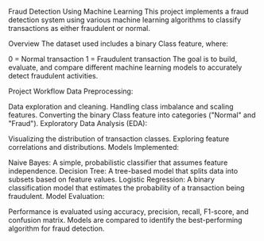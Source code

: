Fraud Detection Using Machine Learning
This project implements a fraud detection system using various machine learning algorithms to classify transactions as either fraudulent or normal.

Overview
The dataset used includes a binary Class feature, where:

0 = Normal transaction
1 = Fraudulent transaction
The goal is to build, evaluate, and compare different machine learning models to accurately detect fraudulent activities.

Project Workflow
Data Preprocessing:

Data exploration and cleaning.
Handling class imbalance and scaling features.
Converting the binary Class feature into categories ("Normal" and "Fraud").
Exploratory Data Analysis (EDA):

Visualizing the distribution of transaction classes.
Exploring feature correlations and distributions.
Models Implemented:

Naive Bayes: A simple, probabilistic classifier that assumes feature independence.
Decision Tree: A tree-based model that splits data into subsets based on feature values.
Logistic Regression: A binary classification model that estimates the probability of a transaction being fraudulent.
Model Evaluation:

Performance is evaluated using accuracy, precision, recall, F1-score, and confusion matrix.
Models are compared to identify the best-performing algorithm for fraud detection.
